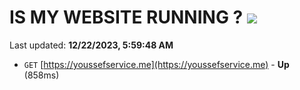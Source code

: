 # IS MY WEBSITE RUNNING ? [![](https://img.shields.io/static/v1?label=Sponsor&message=%E2%9D%A4&logo=GitHub&color=%23fe8e86)](https://github.com/sponsors/<username>)

Last updated: **12/22/2023, 5:59:48 AM**

- `GET` [https://youssefservice.me](https://youssefservice.me) - **Up** (858ms)
